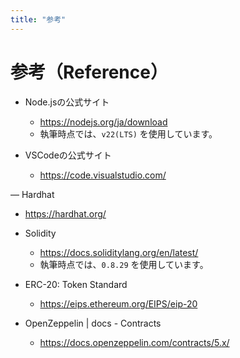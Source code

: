 ```yaml
---
title: "参考"
---
```


# 参考（Reference）

- Node.jsの公式サイト
  - https://nodejs.org/ja/download
  - 執筆時点では、`v22(LTS)` を使用しています。

- VSCodeの公式サイト
  - https://code.visualstudio.com/

― Hardhat
  - https://hardhat.org/
  
- Solidity
  - https://docs.soliditylang.org/en/latest/
  - 執筆時点では、`0.8.29` を使用しています。

- ERC-20: Token Standard 
  - https://eips.ethereum.org/EIPS/eip-20

- OpenZeppelin | docs - Contracts
  - https://docs.openzeppelin.com/contracts/5.x/


